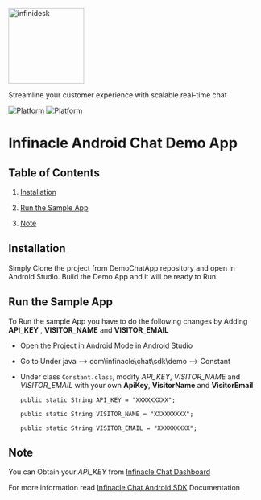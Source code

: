 
<p align="left">
  <a href="https://desk.infinacle.com/">
    <img alt="infinidesk" src="https://infinacle.com/wp-content/uploads/2018/10/footer_logo_100x100.png" width="150">
  </a>
</p>

Streamline your customer experience with scalable real-time chat

[![Platform](https://img.shields.io/badge/Platform-Android-brightgreen.svg)](#)      [![Platform](https://img.shields.io/badge/Language-Java-yellowgreen.svg)](#)

# Infinacle Android Chat Demo App

## Table of Contents

1. [Installation ](#Installation)

2. [Run the Sample App ](#run-the-sample-app)

3. [Note ](#Note)

## Installation

   Simply Clone the project from DemoChatApp repository and open in Android Studio.
   Build the Demo App and it will be ready to Run.
   
## Run the Sample App
 
   To Run the sample App you have to do the following changes by Adding **API_KEY** , **VISITOR_NAME** and **VISITOR_EMAIL**

   - Open the Project in Android Mode in Android Studio

   - Go to Under java --> com\infinacle\chat\sdk\demo --> Constant

   - Under class `Constant.class`, modify *API_KEY*, *VISITOR_NAME* and *VISITOR_EMAIL* with your own **ApiKey**, **VisitorName** and **VisitorEmail**

        `public static String API_KEY = "XXXXXXXXX";`
        
        `public static String VISITOR_NAME = "XXXXXXXXX";`
        
        `public static String VISITOR_EMAIL = "XXXXXXXXX";`

## Note

   You can Obtain your  *API_KEY* from [Infinacle Chat Dashboard](https://infinacle.com/)

   For more information read [Infinacle Chat Android SDK](https://github.com/infinacle/infinidesk-android-sdk) Documentation
